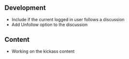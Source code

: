Development
-------------

- Include if the current logged in user follows a discussion
- Add Unfollow option to the discussion


Content
-------

- Working on the kickass content
